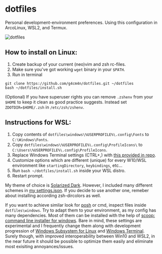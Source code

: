 # dotfiles

Personal development-environment preferences. Using this configuration in ArcoLinux, WSL2, and Termux.

![dotfiles](https://user-images.githubusercontent.com/16854775/95653367-c98b3a00-0ae7-11eb-9266-7fa4d57021e3.jpg?raw=true)

## How to install on Linux: 
1. Create backup of your current (neo)vim and zsh rc-files.
2. Make sure you've got working ```wget``` binary in your ```$PATH```.
3. Run in terminal

```
git clone https://github.com/g4cm4n/dotfiles.git ~/dotfiles
bash ~/dotfiles/install.sh
```

\(Optional\) If you have superuser rights you can remove ```.zshenv``` from your ```$HOME``` to keep it clean as good practice suggests. Instead set ```ZDOTDIR=$HOME/.zsh``` in ```/etc/zsh/zshenv```.

## Instructions for WSL: 
1. Copy contents of ```dotfiles\windows\%USERPROFILE%\.config\Fonts``` to ```C:\Windows\Fonts```.
2. Copy ```dotfiles\windows\%USERPROFILE%\.config\ProfileIcons\``` to ```C:\Users\%USERPROFILE%\.config\ProfileIcons```.
3. Replace Windows Terminal settings (CTRL+,) with [this provided in repo](https://github.com/g4cm4n/dotfiles/blob/master/windows/settings.json).
4. Customize options which are different \(unique\) for every W10/WSL environment like ```startingDirectory```, ```keybindings```, etc...
4. Run ```bash ~/dotfiles/install.sh``` inside your WSL distro.
5. Restart prompt.

My theme of choice is [Solarized Dark](https://github.com/altercation/solarized).
However, I included many different schemes in [my settings.json](https://github.com/g4cm4n/dotfiles/blob/master/windows/settings.json). If you decide to use another one, remeber about installing according zsh-dircolors as well.

If you want to achieve similar look for [posh](https://github.com/PowerShell/PowerShell) or cmd, inspect files inside ```dotfiles\windows```. Try to adapt them to your environment, as my config has many dependencies. Most of them can be installed with the help of [scoop: command line installer for windows](https://github.com/lukesampson/scoop). Bare in mind, these settings are experimental and I frequently change them along with development progression of [Windows Subsystem for Linux](https://github.com/microsoft/WSL) and [Windows Terminal](https://github.com/microsoft/terminal). Surely though, with improved interoperability between Win10 and WSL2, in the near future it should be possible to optimize them easily and eliminate most exisiting annoyances/issues.
